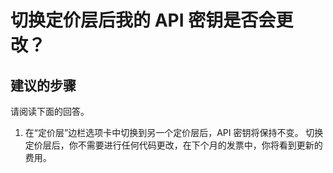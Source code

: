 <properties
    pageTitle="Will my API keys be changed after switching pricing tiers?"
    description="切换定价层后我的 API 密钥是否会更改？"
    service="microsoft.cognitiveservices"
    resource="accounts"
    authors="kasparks"
    displayOrder="5"
    selfHelpType="resource"
    supportTopicIds=""
    resourceTags=""
    productPesIds=""
    cloudEnvironments="public"
/>


# 切换定价层后我的 API 密钥是否会更改？

## **建议的步骤**
请阅读下面的回答。

1. 在“定价层”边栏选项卡中切换到另一个定价层后，API 密钥将保持不变。 切换定价层后，你不需要进行任何代码更改，在下个月的发票中，你将看到更新的费用。




<!--HONumber=Jun16_HO5-->


